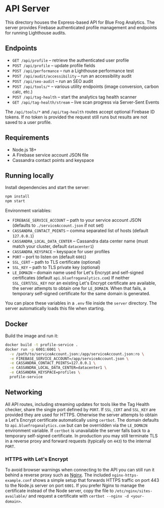 # API Server

This directory houses the Express-based API for Blue Frog Analytics. The server provides Firebase authenticated profile management and endpoints for running Lighthouse audits.

## Endpoints
- `GET /api/profile` – retrieve the authenticated user profile
- `POST /api/profile` – update profile fields
- `POST /api/performance` – run a Lighthouse performance test
- `POST /api/audit/accessibility` – run an accessibility audit
- `POST /api/seo-audit` – run an SEO audit
- `POST /api/tools/*` – various utility endpoints (image conversion, carbon calc, etc.)
- `POST /api/tag-health` – start the analytics tag health scanner
- `GET /api/tag-health/stream` – live scan progress via Server-Sent Events

The `/api/tools/*` and `/api/tag-health` routes accept optional Firebase ID tokens.
If no token is provided the request still runs but results are not saved to a user
profile.

## Requirements

- Node.js 18+
- A Firebase service account JSON file
- Cassandra contact points and keyspace

## Running locally

Install dependencies and start the server:

```bash
npm install
npm start
```

Environment variables:

- `FIREBASE_SERVICE_ACCOUNT` – path to your service account JSON (defaults to `./serviceAccount.json` if not set)
- `CASSANDRA_CONTACT_POINTS` – comma separated list of hosts (default `127.0.0.1`)
- `CASSANDRA_LOCAL_DATA_CENTER` – Cassandra data center name (must match your
  cluster, default `datacenter1`)
- `CASSANDRA_KEYSPACE` – keyspace for user profiles
- `PORT` – port to listen on (default `6001`)
- `SSL_CERT` – path to TLS certificate (optional)
- `SSL_KEY` – path to TLS private key (optional)
- `LE_DOMAIN` – domain name used for Let's Encrypt and self-signed certificates (default `api.bluefroganalytics.com`)
If neither `SSL_CERT`/`SSL_KEY` nor an existing Let's Encrypt certificate are available, the server attempts to obtain one for `LE_DOMAIN`. When that fails, a temporary self-signed certificate for the same domain is generated.

You can place these variables in a `.env` file inside the `server` directory.
The server automatically loads this file when starting.

## Docker

Build the image and run it:

```bash
docker build -t profile-service .
docker run -p 6001:6001 \
  -v /path/to/serviceAccount.json:/app/serviceAccount.json:ro \
  -e FIREBASE_SERVICE_ACCOUNT=/app/serviceAccount.json \
  -e CASSANDRA_CONTACT_POINTS=127.0.0.1 \
  -e CASSANDRA_LOCAL_DATA_CENTER=datacenter1 \
  -e CASSANDRA_KEYSPACE=profiles \
  profile-service
```

## Networking

All API routes, including streaming updates for tools like the Tag Health checker, share the single port defined by `PORT`. If `SSL_CERT` and `SSL_KEY` are provided they are used for HTTPS. Otherwise the server attempts to obtain a Let\'s Encrypt certificate automatically using `certbot`. The domain defaults to `api.bluefroganalytics.com` but can be overridden via the `LE_DOMAIN` environment variable. If `certbot` is unavailable the server falls back to a temporary self-signed certificate. In production you may still terminate TLS in a reverse proxy and forward requests (typically on `443`) to the internal `PORT`.

### HTTPS with Let's Encrypt

To avoid browser warnings when connecting to the API you can still run it behind a reverse proxy such as [Nginx](https://nginx.org/). The included `nginx-https-example.conf` shows a simple setup that forwards HTTPS traffic on port 443 to the Node.js server on port `6001`. If you prefer Nginx to manage the certificate instead of the Node server, copy the file to `/etc/nginx/sites-available/` and request a certificate with `certbot --nginx -d <your-domain>`.
